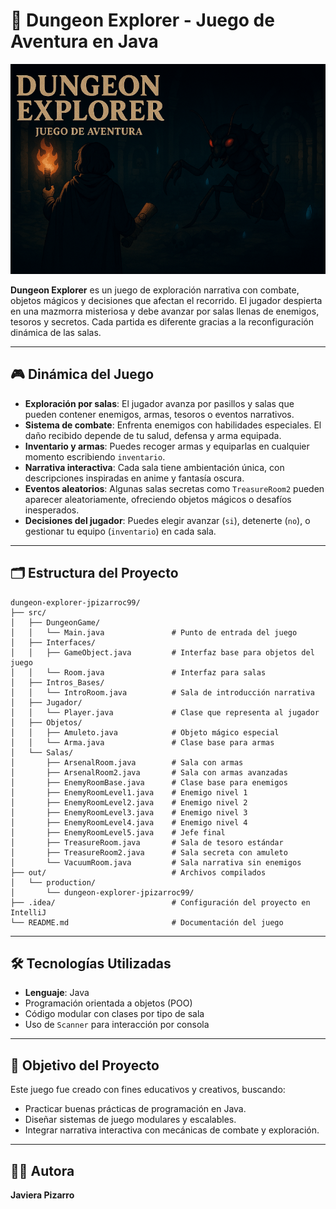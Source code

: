 # 🧩 Dungeon Explorer - Juego de Aventura en Java
![App Screenshot](src/Assets/dungeon_img.png)

**Dungeon Explorer** es un juego de exploración narrativa con combate, objetos mágicos y decisiones que afectan el recorrido. El jugador despierta en una mazmorra misteriosa y debe avanzar por salas llenas de enemigos, tesoros y secretos. Cada partida es diferente gracias a la reconfiguración dinámica de las salas.

---

## 🎮 Dinámica del Juego

- **Exploración por salas**: El jugador avanza por pasillos y salas que pueden contener enemigos, armas, tesoros o eventos narrativos.
- **Sistema de combate**: Enfrenta enemigos con habilidades especiales. El daño recibido depende de tu salud, defensa y arma equipada.
- **Inventario y armas**: Puedes recoger armas y equiparlas en cualquier momento escribiendo `inventario`.
- **Narrativa interactiva**: Cada sala tiene ambientación única, con descripciones inspiradas en anime y fantasía oscura.
- **Eventos aleatorios**: Algunas salas secretas como `TreasureRoom2` pueden aparecer aleatoriamente, ofreciendo objetos mágicos o desafíos inesperados.
- **Decisiones del jugador**: Puedes elegir avanzar (`si`), detenerte (`no`), o gestionar tu equipo (`inventario`) en cada sala.

---

## 🗂️ Estructura del Proyecto
```
dungeon-explorer-jpizarroc99/
├── src/
│   ├── DungeonGame/
│   │   └── Main.java               # Punto de entrada del juego
│   ├── Interfaces/
│   │   ├── GameObject.java         # Interfaz base para objetos del juego
│   │   └── Room.java               # Interfaz para salas
│   ├── Intros_Bases/
│   │   └── IntroRoom.java          # Sala de introducción narrativa
│   ├── Jugador/
│   │   └── Player.java             # Clase que representa al jugador
│   ├── Objetos/
│   │   ├── Amuleto.java            # Objeto mágico especial
│   │   └── Arma.java               # Clase base para armas
│   └── Salas/
│       ├── ArsenalRoom.java        # Sala con armas
│       ├── ArsenalRoom2.java       # Sala con armas avanzadas
│       ├── EnemyRoomBase.java      # Clase base para enemigos
│       ├── EnemyRoomLevel1.java    # Enemigo nivel 1
│       ├── EnemyRoomLevel2.java    # Enemigo nivel 2
│       ├── EnemyRoomLevel3.java    # Enemigo nivel 3
│       ├── EnemyRoomLevel4.java    # Enemigo nivel 4
│       ├── EnemyRoomLevel5.java    # Jefe final
│       ├── TreasureRoom.java       # Sala de tesoro estándar
│       ├── TreasureRoom2.java      # Sala secreta con amuleto
│       └── VacuumRoom.java         # Sala narrativa sin enemigos
├── out/                            # Archivos compilados
│   └── production/
│       └── dungeon-explorer-jpizarroc99/
├── .idea/                          # Configuración del proyecto en IntelliJ
└── README.md                       # Documentación del juego
```
---

## 🛠️ Tecnologías Utilizadas

- **Lenguaje**: Java
- Programación orientada a objetos (POO)
- Código modular con clases por tipo de sala
- Uso de `Scanner` para interacción por consola

---

## 🎯 Objetivo del Proyecto

Este juego fue creado con fines educativos y creativos, buscando:

- Practicar buenas prácticas de programación en Java.
- Diseñar sistemas de juego modulares y escalables.
- Integrar narrativa interactiva con mecánicas de combate y exploración.
---

## 👩‍💻 Autora

**Javiera Pizarro** 